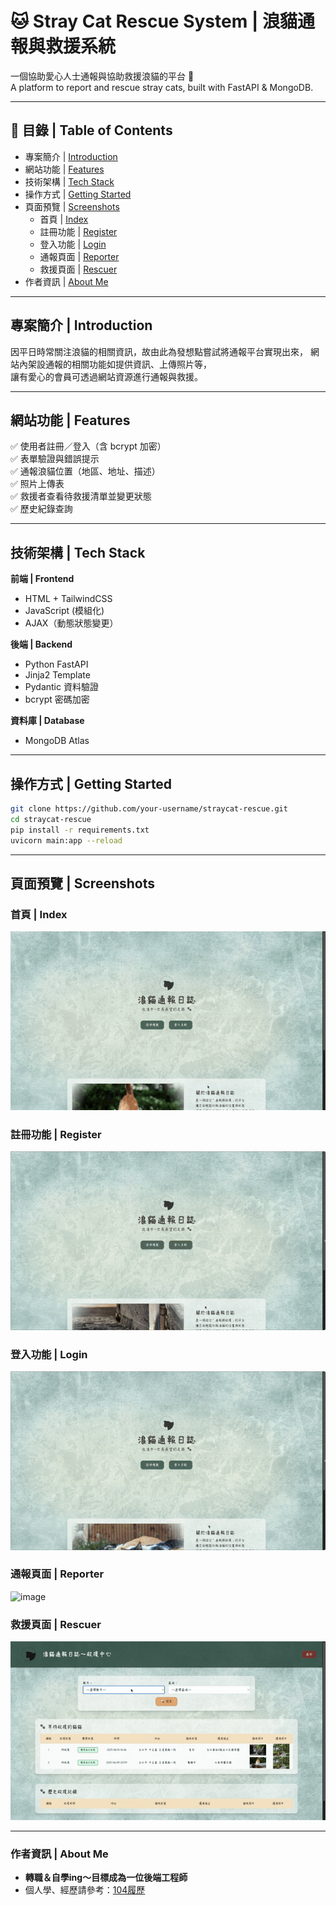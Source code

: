 # 🐱 Stray Cat Rescue System | 浪貓通報與救援系統

一個協助愛心人士通報與協助救援浪貓的平台 🐾  
A platform to report and rescue stray cats, built with FastAPI & MongoDB.

---

## 📌 目錄 | Table of Contents

- 專案簡介 | [Introduction](#專案簡介--introduction)
- 網站功能 | [Features](#網站功能--features)
- 技術架構 | [Tech Stack](#技術架構--tech-stack)
- 操作方式 | [Getting Started](#操作方式--getting-started)
- 頁面預覽 | [Screenshots](#頁面預覽--screenshots)
  - 首頁 | [Index](#首頁--index)
  - 註冊功能 | [Register](#註冊功能--register)
  - 登入功能 | [Login](#登入功能--login)
  - 通報頁面 | [Reporter](#通報頁面--reporter)
  - 救援頁面 | [Rescuer](#救援頁面--rescuer)
- 作者資訊 | [About Me](#作者資訊--about-me)


---

##  專案簡介 | Introduction

因平日時常關注浪貓的相關資訊，故由此為發想點嘗試將通報平台實現出來，
網站內架設通報的相關功能如提供資訊、上傳照片等，  
讓有愛心的會員可透過網站資源進行通報與救援。

---

##  網站功能 | Features

✅ 使用者註冊／登入（含 bcrypt 加密）  
✅ 表單驗證與錯誤提示  
✅ 通報浪貓位置（地區、地址、描述）  
✅ 照片上傳表  
✅ 救援者查看待救援清單並變更狀態  
✅ 歷史紀錄查詢  

---

##  技術架構 | Tech Stack

**前端 | Frontend**
- HTML + TailwindCSS
- JavaScript (模組化)
- AJAX（動態狀態變更）

**後端 | Backend**
- Python FastAPI
- Jinja2 Template
- Pydantic 資料驗證
- bcrypt 密碼加密

**資料庫 | Database**
- MongoDB Atlas

---

##  操作方式 | Getting Started

```bash
git clone https://github.com/your-username/straycat-rescue.git
cd straycat-rescue
pip install -r requirements.txt
uvicorn main:app --reload
```
---

##  頁面預覽 | Screenshots


###  首頁 | Index
![Index Page](asset/index.gif)

###  註冊功能 | Register
![image](asset/register.gif)

###  登入功能 | Login
![image](asset/login.gif)

###  通報頁面 | Reporter
![image](asset/report.gif)

###  救援頁面 | Rescuer
![Rescuer Page](asset/rescue.gif)


---

###  作者資訊 | About Me
* **轉職＆自學ing～目標成為一位後端工程師**
* 個人學、經歷請參考：[104履歷](https://pda.104.com.tw/profile/share/a52o5svb53aKxGBcphr2kuksTpBEFwCm)
